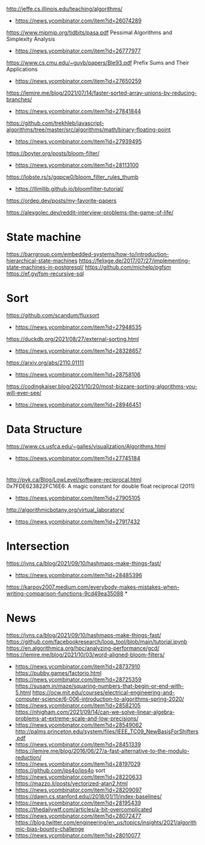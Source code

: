 http://jeffe.cs.illinois.edu/teaching/algorithms/
* https://news.ycombinator.com/item?id=26074289


https://www.mipmip.org/tidbits/pasa.pdf Pessimal Algorithms and Simplexity Analysis
* https://news.ycombinator.com/item?id=26777977

https://www.cs.cmu.edu/~guyb/papers/Ble93.pdf Prefix Sums and Their Applications
* https://news.ycombinator.com/item?id=27650259

https://lemire.me/blog/2021/07/14/faster-sorted-array-unions-by-reducing-branches/
* https://news.ycombinator.com/item?id=27841844

https://github.com/trekhleb/javascript-algorithms/tree/master/src/algorithms/math/binary-floating-point
* https://news.ycombinator.com/item?id=27939495

https://boyter.org/posts/bloom-filter/
* https://news.ycombinator.com/item?id=28113100

https://lobste.rs/s/gqpcw0/bloom_filter_rules_thumb
* https://llimllib.github.io/bloomfilter-tutorial/

https://ordep.dev/posts/my-favorite-papers

https://alexgolec.dev/reddit-interview-problems-the-game-of-life/

# State machine
https://barrgroup.com/embedded-systems/how-to/introduction-hierarchical-state-machines
https://felixge.de/2017/07/27/implementing-state-machines-in-postgresql/
https://github.com/michelp/pgfsm
https://ef.gy/fsm-recursive-sql

# Sort
https://github.com/scandum/fluxsort
* https://news.ycombinator.com/item?id=27948535

https://duckdb.org/2021/08/27/external-sorting.html
* https://news.ycombinator.com/item?id=28328657

https://arxiv.org/abs/2110.01111
* https://news.ycombinator.com/item?id=28758106

https://codingkaiser.blog/2021/10/20/most-bizzare-sorting-algorithms-you-will-ever-see/
* https://news.ycombinator.com/item?id=28946451

# Data Structure
https://www.cs.usfca.edu/~galles/visualization/Algorithms.html
* https://news.ycombinator.com/item?id=27745184

#
http://pvk.ca/Blog/LowLevel/software-reciprocal.html 0x7FDE623822FC16E6: A magic constant for double float reciprocal (2011)
* https://news.ycombinator.com/item?id=27905105

http://algorithmicbotany.org/virtual_laboratory/
* https://news.ycombinator.com/item?id=27917432

# Intersection
https://jvns.ca/blog/2021/09/10/hashmaps-make-things-fast/
* https://news.ycombinator.com/item?id=28485396

https://karpov2007.medium.com/everybody-makes-mistakes-when-writing-comparison-functions-9cd49ea35088
* 

# News
https://jvns.ca/blog/2021/09/10/hashmaps-make-things-fast/
https://github.com/facebookresearch/loop_tool/blob/main/tutorial.ipynb
https://en.algorithmica.org/hpc/analyzing-performance/gcd/
https://lemire.me/blog/2021/10/03/word-aligned-bloom-filters/
* https://news.ycombinator.com/item?id=28737910
https://pubby.games/factorio.html
* https://news.ycombinator.com/item?id=28725359
https://susam.in/maze/squaring-numbers-that-begin-or-end-with-5.html
https://ocw.mit.edu/courses/electrical-engineering-and-computer-science/6-006-introduction-to-algorithms-spring-2020/
* https://news.ycombinator.com/item?id=28582105
https://nhigham.com/2021/09/14/can-we-solve-linear-algebra-problems-at-extreme-scale-and-low-precisions/
* https://news.ycombinator.com/item?id=28549062
http://palms.princeton.edu/system/files/IEEE_TC09_NewBasisForShifters.pdf
* https://news.ycombinator.com/item?id=28451339
https://lemire.me/blog/2016/06/27/a-fast-alternative-to-the-modulo-reduction/
* https://news.ycombinator.com/item?id=28197029
https://github.com/ips4o/ips4o sort
* https://news.ycombinator.com/item?id=28220633
https://mazzo.li/posts/vectorized-atan2.html
* https://news.ycombinator.com/item?id=28209097
https://dawn.cs.stanford.edu//2018/01/11/index-baselines/ 
* https://news.ycombinator.com/item?id=28195439
https://thedailywtf.com/articles/a-bit-overcomplicated
* https://news.ycombinator.com/item?id=28072477
https://blog.twitter.com/engineering/en_us/topics/insights/2021/algorithmic-bias-bounty-challenge
* https://news.ycombinator.com/item?id=28010077

